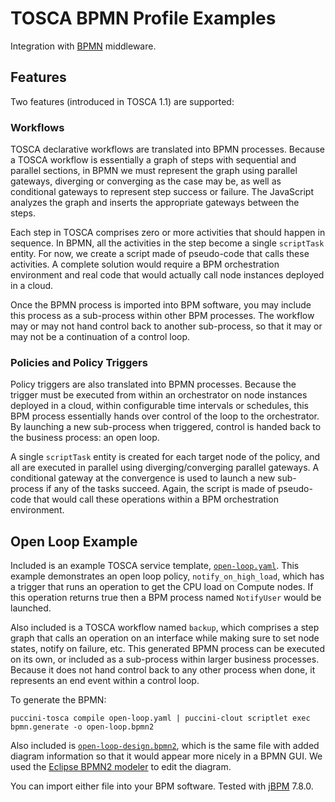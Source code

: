 TOSCA BPMN Profile Examples
===========================

Integration with [BPMN](https://www.omg.org/spec/BPMN/) middleware.

Features
--------

Two features (introduced in TOSCA 1.1) are supported:

### Workflows

TOSCA declarative workflows are translated into BPMN processes. Because a TOSCA workflow is
essentially a graph of steps with sequential and parallel sections, in BPMN we must represent
the graph using parallel gateways, diverging or converging as the case may be, as well as
conditional gateways to represent step success or failure. The JavaScript analyzes the graph and
inserts the appropriate gateways between the steps.

Each step in TOSCA comprises zero or more activities that should happen in sequence. In BPMN, all
the activities in the step become a single `scriptTask` entity. For now, we create a script made of
pseudo-code that calls these activities. A complete solution would require a BPM orchestration
environment and real code that would actually call node instances deployed in a cloud.   

Once the BPMN process is imported into BPM software, you may include this process as a sub-process
within other BPM processes. The workflow may or may not hand control back to another sub-process,
so that it may or may not be a continuation of a control loop.

### Policies and Policy Triggers

Policy triggers are also translated into BPMN processes. Because the trigger must be executed from
within an orchestrator on node instances deployed in a cloud, within configurable time intervals
or schedules, this BPM process essentially hands over control of the loop to the orchestrator. By
launching a new sub-process when triggered, control is handed back to the business process: an open
loop.

A single `scriptTask` entity is created for each target node of the policy, and all are executed in
parallel using diverging/converging parallel gateways. A conditional gateway at the convergence is
used to launch a new sub-process if any of the tasks succeed. Again, the script is made of
pseudo-code that would call these operations within a BPM orchestration environment.

Open Loop Example
-----------------

Included is an example TOSCA service template, [`open-loop.yaml`](open-loop.yaml). This example
demonstrates an open loop policy, `notify_on_high_load`, which has a trigger that runs an
operation to get the CPU load on Compute nodes. If this operation returns true then a BPM process
named `NotifyUser` would be launched.

Also included is a TOSCA workflow named `backup`, which comprises a step graph that calls an
operation on an interface while making sure to set node states, notify on failure, etc. This
generated BPMN process can be executed on its own, or included as a sub-process within larger
business processes. Because it does not hand control back to any other process when done, it
represents an end event within a control loop. 

To generate the BPMN:

    puccini-tosca compile open-loop.yaml | puccini-clout scriptlet exec bpmn.generate -o open-loop.bpmn2

Also included is [`open-loop-design.bpmn2`](open-loop-with-diagram.bpmn2), which is the same file
with added diagram information so that it would appear more nicely in a BPMN GUI. We used the
[Eclipse BPMN2 modeler](https://www.eclipse.org/bpmn2-modeler/) to edit the diagram.

You can import either file into your BPM software. Tested with [jBPM](https://www.jbpm.org/) 7.8.0.

